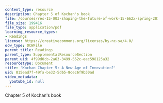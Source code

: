 ```yaml
---
content_type: resource
description: Chapter 5 of Kochan's book
file: /courses/res-15-003-shaping-the-future-of-work-15-662x-spring-2016/815ead7f49fabe325d658cec6f9b30ad_MITRES_15_003S16_Chapter5.pdf
file_size: 199416
file_type: application/pdf
learning_resource_types:
- Readings
license: https://creativecommons.org/licenses/by-nc-sa/4.0/
ocw_type: OCWFile
parent_title: Readings
parent_type: SupplementalResourceSection
parent_uid: 4f99d0cb-2a63-3499-552c-eac598125a32
resourcetype: Document
title: 'Kochan Chapter 5: A New Age of Innovation?'
uid: 815ead7f-49fa-be32-5d65-8cec6f9b30ad
video_metadata:
  youtube_id: null
---
```

Chapter 5 of Kochan's book